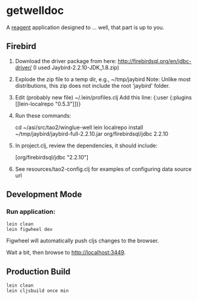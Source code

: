 # getwelldoc

A [reagent](https://github.com/reagent-project/reagent) application designed to ... well, that part is up to you.

## Firebird

1. Download the driver package from here:
   http://firebirdsql.org/en/jdbc-driver/
   (I used Jaybird-2.2.10-JDK_1.8.zip)

2. Explode the zip file to a temp dir, e.g., ~/tmp/jaybird
   Note: Unlike most distributions, this zip does not include the
         root 'jaybird' folder.

3. Edit (probably new file)  ~/.lein/profiles.clj
   Add this line:
{:user {:plugins [[lein-localrepo "0.5.3"]]}}

4. Run these commands:

     cd ~/asi/src/tao2/winglue-well
     lein localrepo install ~/tmp/jaybird/jaybird-full-2.2.10.jar org/firebirdsql/jdbc 2.2.10

5. In project.clj, review the dependencies, it should include:

    [org/firebirdsql/jdbc "2.2.10"]

6. See resources/tao2-config.clj for examples of configuring data source url

## Development Mode

### Run application:

```
lein clean
lein figwheel dev
```

Figwheel will automatically push cljs changes to the browser.

Wait a bit, then browse to [http://localhost:3449](http://localhost:3449).

## Production Build

```
lein clean
lein cljsbuild once min
```
